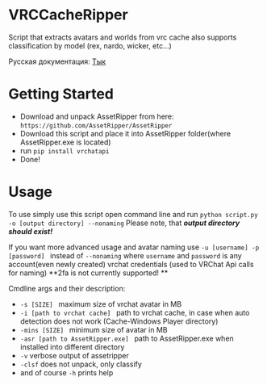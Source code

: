 # VRCCacheRipper
Script that extracts avatars and worlds from vrc cache
also supports classification by model (rex, nardo, wicker, etc...)

Русская документация: [Тык](Rudoc.md)
# Getting Started
- Download and unpack AssetRipper from here: `https://github.com/AssetRipper/AssetRipper`
- Download this script and place it into AssetRipper folder(where AssetRipper.exe is located)
- run `pip install vrchatapi`
- Done!

# Usage
To use simply use this script open command line and run `python script.py -o [output directory] --nonaming` Please note, that ***output directory should exist!***

If you want more advanced usage and avatar naming use `-u [username] -p [password] ` instead of `--nonaming`
where `username` and `password` is any account(even newly created) vrchat credentials (used to VRChat Api calls for naming) **2fa is not currently supported! **


Cmdline args and their description:
- `-s [SIZE] ` maximum size of vrchat avatar in MB
- `-i [path to vrchat cache] ` path to vrchat cache, in case when auto detection does not work (Cache-Windows Player directory)
- `-mins [SIZE] ` minimum size of avatar in MB
- `-asr [path to AssetRipper.exe] ` path to AssetRipper.exe when installed into different directory
- `-v` verbose output of assetripper
- `-clsf` does not unpack, only classify
- and of course `-h` prints help
